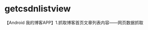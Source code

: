 # getcsdnlistview
【Android 我的博客APP】1.抓取博客首页文章列表内容——网页数据抓取

<img alt="" src="http://images.cnitblog.com/blog/359646/201412/311631417319624.png">
